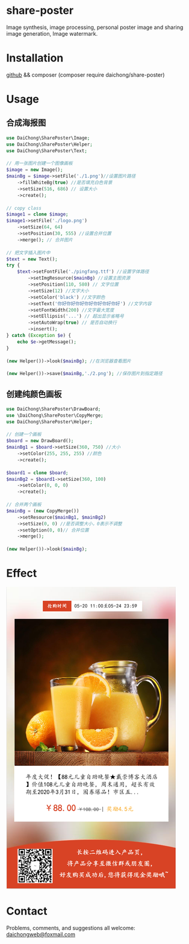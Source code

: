 # share-poster
Image synthesis, image processing, personal poster image and sharing image generation, Image watermark.
# Installation
[github](https://github.com/DaiChongyu/share-poster.git) && 
composer (composer require daichong/share-poster) 

# Usage

## 合成海报图
```php
use DaiChong\SharePoster\Image;
use DaiChong\SharePoster\Helper;
use DaiChong\SharePoster\Text;

// 用一张图片创建一个图像画板
$image = new Image();
$mainBg = $image->setFile('./1.png')//设置图片路径
    ->fillWhiteBg(true) //是否填充白色背景
    ->setSize(516, 686) // 设置大小
    ->create();

// copy class 
$image1 = clone $image;
$image1->setFile('./logo.png')
    ->setSize(64, 64)
    ->setPosition(30, 555) //设置合并位置
    ->merge(); // 合并图片

// 把文字插入图片中
$text = new Text();
try {
    $text->setFontFile('./pingfang.ttf') //设置字体路径
        ->setImgResource($mainBg) //设置主图资源
        ->setPosition(110, 580) // 文字位置
        ->setSize(12) //文字大小
        ->setColor('black') //文字颜色
        ->setText('你好你好你好你好你好你好你好') //文字内容
        ->setFontWidth(200) //文字最大宽度
        ->setEllipsis('...') // 超出显示省略号
        ->setAutoWrap(true) // 是否自动换行
        ->insert();
} catch (Exception $e) {
    echo $e->getMessage();
}

(new Helper())->look($mainBg); //在浏览器查看图片

(new Helper())->save($mainBg,'./2.png'); //保存图片到指定路径
```

## 创建纯颜色画板
```php
use DaiChong\SharePoster\DrawBoard;
use \DaiChong\SharePoster\CopyMerge;
use DaiChong\SharePoster\Helper;

// 创建一个画板
$board = new DrawBoard();
$mainBg1 = $board->setSize(360, 750) //大小
    ->setColor(255, 255, 255) //颜色
    ->create();

$board1 = clone $board;
$mainBg2 = $board1->setSize(360, 100)
    ->setColor(0, 0, 0)
    ->create();

// 合并两个画板
$mainBg = (new CopyMerge())
    ->setResource($mainBg1, $mainBg2)
    ->setSize(0, 0) //是否调整大小，0表示不调整
    ->setOption(0, 0)// 合并位置
    ->merge();

(new Helper())->look($mainBg);
```
# Effect
<img src="https://github.com/DaiChongyu/phpgd-CreatePoster/blob/1.0.0/demo/success.png?raw=true">

# Contact

Problems, comments, and suggestions all welcome: daichongweb@foxmail.com

